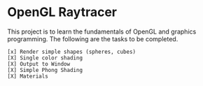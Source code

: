 # OpenGL Raytracer

This project is to learn the fundamentals of OpenGL and graphics programming. The following are the tasks to be completed.

```
[x] Render simple shapes (spheres, cubes)
[X] Single color shading
[X] Output to Window
[X] Simple Phong Shading
[X] Materials 
```
